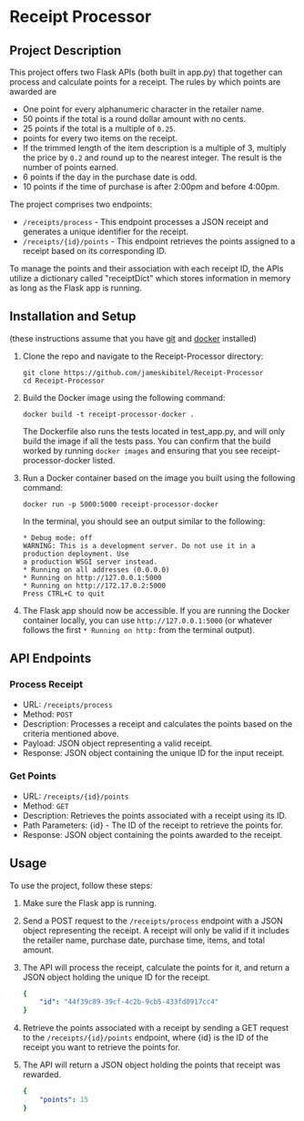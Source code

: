 # Receipt Processor

## Project Description
This project offers two Flask APIs (both built in app.py) that together can process and calculate points for a receipt. The rules by which points are awarded are

* One point for every alphanumeric character in the retailer name.
* 50 points if the total is a round dollar amount with no cents.
* 25 points if the total is a multiple of ```0.25```.
* points for every two items on the receipt.
* If the trimmed length of the item description is a multiple of 3, multiply the price by ```0.2``` and round up to the nearest integer. The result is the number of points earned.
* 6 points if the day in the purchase date is odd.
* 10 points if the time of purchase is after 2:00pm and before 4:00pm.

The project comprises two endpoints:

* ```/receipts/process``` - This endpoint processes a JSON receipt and generates a unique identifier for the receipt.
* ```/receipts/{id}/points``` - This endpoint retrieves the points assigned to a receipt based on its corresponding ID.

To manage the points and their association with each receipt ID, the APIs utilize a dictionary called "receiptDict" which stores information in memory as long as the Flask app is running.

## Installation and Setup
(these instructions assume that you have [git](https://git-scm.com/downloads) and [docker](https://www.docker.com/products/docker-desktop/) installed)
1. Clone the repo and navigate to the Receipt-Processor directory:
   ```
   git clone https://github.com/jameskibitel/Receipt-Processor
   cd Receipt-Processor
   ```
2. Build the Docker image using the following command:
   ```
   docker build -t receipt-processor-docker .
   ```
   The Dockerfile also runs the tests located in test_app.py, and will only build the 
   image if all the tests pass. You can confirm that the build worked by running 
   ```docker images``` and ensuring that you see receipt-processor-docker listed. 
   
3. Run a Docker container based on the image you built using the following command:
   ```
   docker run -p 5000:5000 receipt-processor-docker
   ```
   In the terminal, you should see an output similar to the following:
   ```console
   * Debug mode: off
   WARNING: This is a development server. Do not use it in a production deployment. Use 
   a production WSGI server instead.
   * Running on all addresses (0.0.0.0)
   * Running on http://127.0.0.1:5000
   * Running on http://172.17.0.2:5000
   Press CTRL+C to quit
   ```
   
4. The Flask app should now be accessible. If you are running the Docker container 
   locally, you can use ```http://127.0.0.1:5000``` (or whatever follows 
   the first ```* Running on http:``` from the terminal output).

## API Endpoints
### Process Receipt
* URL: ```/receipts/process```
* Method: ```POST```
* Description: Processes a receipt and calculates the points based on the criteria 
  mentioned above.
* Payload: JSON object representing a valid receipt.
* Response: JSON object containing the unique ID for the input receipt.

### Get Points
* URL: ```/receipts/{id}/points```
* Method: ```GET```
* Description: Retrieves the points associated with a receipt using its ID.
* Path Parameters: {id} - The ID of the receipt to retrieve the points for.
* Response: JSON object containing the points awarded to the receipt.

## Usage
To use the project, follow these steps:

1. Make sure the Flask app is running.

2. Send a POST request to the ```/receipts/process``` endpoint with a JSON object 
   representing the receipt. A receipt will only be valid if it includes the retailer 
   name, purchase date, purchase time, items, and total amount. 
   
4. The API will process the receipt, calculate the points for it, and return a JSON 
   object holding the unique ID for the receipt.
   ```YAML
   {
       "id": "44f39c89-39cf-4c2b-9cb5-433fd0917cc4"
   }
   ```

5. Retrieve the points associated with a receipt by sending a GET request to the 
   ```/receipts/{id}/points``` endpoint, where {id} is the ID of the receipt you want to 
   retrieve the points for.

6. The API will return a JSON object holding the points that receipt was rewarded.
   ```YAML
   {
       "points": 15
   }
   ```
   
   
